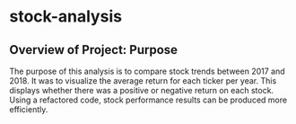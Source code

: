 # stock-analysis

## Overview of Project: Purpose
The purpose of this analysis is to compare stock trends between 2017 and 2018. It was to visualize the average return for each ticker per year. This displays whether there was a positive or negative return on each stock. Using a refactored code, stock performance results can be produced more efficiently. 
